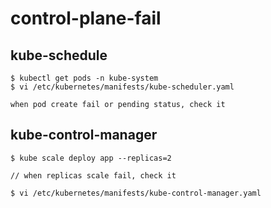 

# control-plane-fail


## kube-schedule
```
$ kubectl get pods -n kube-system 
$ vi /etc/kubernetes/manifests/kube-scheduler.yaml

when pod create fail or pending status, check it 
```


## kube-control-manager

```
$ kube scale deploy app --replicas=2

// when replicas scale fail, check it

$ vi /etc/kubernetes/manifests/kube-control-manager.yaml

```



